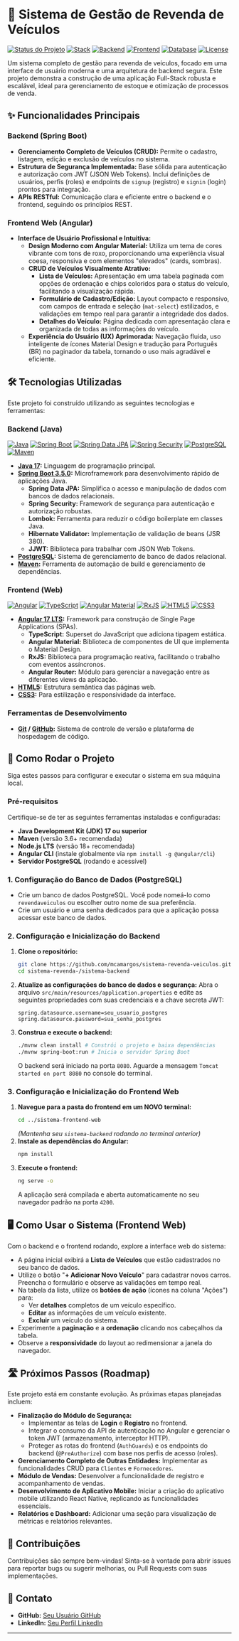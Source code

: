 # 🚗 Sistema de Gestão de Revenda de Veículos

[![Status do Projeto](https://img.shields.io/badge/Status-Em%20Desenvolvimento-blue?style=flat)](https://github.com/SEU_USUARIO_GITHUB/SEU_REPOSITORIO)
[![Stack](https://img.shields.io/badge/Stack-Full--Stack-green?style=flat)](https://github.com/SEU_USUARIO_GITHUB/SEU_REPOSITORIO)
[![Backend](https://img.shields.io/badge/Backend-Spring%20Boot-brightgreen?style=flat&logo=spring&logoColor=white)](https://spring.io/projects/spring-boot)
[![Frontend](https://img.shields.io/badge/Frontend-Angular-red?style=flat&logo=angular&logoColor=white)](https://angular.io/)
[![Database](https://img.shields.io/badge/Database-PostgreSQL-blue?style=flat&logo=postgresql&logoColor=white)](https://www.postgresql.org/)
[![License](https://img.shields.io/badge/License-MIT-yellow.svg?style=flat)](LICENSE)

Um sistema completo de gestão para revenda de veículos, focado em uma interface de usuário moderna e uma arquitetura de backend segura. Este projeto demonstra a construção de uma aplicação Full-Stack robusta e escalável, ideal para gerenciamento de estoque e otimização de processos de venda.

## ✨ Funcionalidades Principais

### Backend (Spring Boot)
* **Gerenciamento Completo de Veículos (CRUD):** Permite o cadastro, listagem, edição e exclusão de veículos no sistema.
* **Estrutura de Segurança Implementada:** Base sólida para autenticação e autorização com JWT (JSON Web Tokens). Inclui definições de usuários, perfis (roles) e endpoints de `signup` (registro) e `signin` (login) prontos para integração.
* **APIs RESTful:** Comunicação clara e eficiente entre o backend e o frontend, seguindo os princípios REST.

### Frontend Web (Angular)
* **Interface de Usuário Profissional e Intuitiva:**
    * **Design Moderno com Angular Material:** Utiliza um tema de cores vibrante com tons de roxo, proporcionando uma experiência visual coesa, responsiva e com elementos "elevados" (cards, sombras).
    * **CRUD de Veículos Visualmente Atrativo:**
        * **Lista de Veículos:** Apresentação em uma tabela paginada com opções de ordenação e chips coloridos para o status do veículo, facilitando a visualização rápida.
        * **Formulário de Cadastro/Edição:** Layout compacto e responsivo, com campos de entrada e seleção (`mat-select`) estilizados, e validações em tempo real para garantir a integridade dos dados.
        * **Detalhes do Veículo:** Página dedicada com apresentação clara e organizada de todas as informações do veículo.
    * **Experiência do Usuário (UX) Aprimorada:** Navegação fluida, uso inteligente de ícones Material Design e tradução para Português (BR) no paginador da tabela, tornando o uso mais agradável e eficiente.

## 🛠️ Tecnologias Utilizadas

Este projeto foi construído utilizando as seguintes tecnologias e ferramentas:

### Backend (Java)

[![Java](https://img.shields.io/badge/Java-ED8B00?style=for-the-badge&logo=openjdk&logoColor=white)](https://www.java.com/)
[![Spring Boot](https://img.shields.io/badge/Spring_Boot-F2F4F7?style=for-the-badge&logo=spring-boot)](https://spring.io/projects/spring-boot)
[![Spring Data JPA](https://img.shields.io/badge/Spring_Data_JPA-6DB33F?style=for-the-badge&logo=spring&logoColor=white)](https://spring.io/projects/spring-data-jpa)
[![Spring Security](https://img.shields.io/badge/Spring_Security-6DB33F?style=for-the-badge&logo=spring-security)](https://spring.io/projects/spring-security)
[![PostgreSQL](https://img.shields.io/badge/PostgreSQL-316192?style=for-the-badge&logo=postgresql&logoColor=white)](https://www.postgresql.org/)
[![Maven](https://img.shields.io/badge/Maven-C71A36?style=for-the-badge&logo=apache-maven&logoColor=white)](https://maven.apache.org/)

* **[Java 17](https://www.java.com/):** Linguagem de programação principal.
* **[Spring Boot 3.5.0](https://spring.io/projects/spring-boot):** Microframework para desenvolvimento rápido de aplicações Java.
    * **Spring Data JPA:** Simplifica o acesso e manipulação de dados com bancos de dados relacionais.
    * **Spring Security:** Framework de segurança para autenticação e autorização robustas.
    * **Lombok:** Ferramenta para reduzir o código boilerplate em classes Java.
    * **Hibernate Validator:** Implementação de validação de beans (JSR 380).
    * **JJWT:** Biblioteca para trabalhar com JSON Web Tokens.
* **[PostgreSQL](https://www.postgresql.org/):** Sistema de gerenciamento de banco de dados relacional.
* **[Maven](https://maven.apache.org/):** Ferramenta de automação de build e gerenciamento de dependências.

### Frontend (Web)

[![Angular](https://img.shields.io/badge/Angular-DD0031?style=for-the-badge&logo=angular&logoColor=white)](https://angular.io/)
[![TypeScript](https://img.shields.io/badge/TypeScript-007ACC?style=for-the-badge&logo=typescript&logoColor=white)](https://www.typescriptlang.org/)
[![Angular Material](https://img.shields.io/badge/Angular_Material-A1B5C1?style=for-the-badge&logo=angularjs&logoColor=white)](https://material.angular.io/)
[![RxJS](https://img.shields.io/badge/RxJS-B7178C?style=for-the-badge&logo=rxjs&logoColor=white)](https://rxjs.dev/)
[![HTML5](https://img.shields.io/badge/HTML5-E34F26?style=for-the-badge&logo=html5&logoColor=white)](https://developer.mozilla.org/pt-BR/docs/Web/HTML/HTML5)
[![CSS3](https://img.shields.io/badge/CSS3-1572B6?style=for-the-badge&logo=css3&logoColor=white)](https://developer.mozilla.org/pt-BR/docs/Web/CSS)

* **[Angular 17 LTS](https://angular.io/):** Framework para construção de Single Page Applications (SPAs).
    * **TypeScript:** Superset do JavaScript que adiciona tipagem estática.
    * **Angular Material:** Biblioteca de componentes de UI que implementa o Material Design.
    * **RxJS:** Biblioteca para programação reativa, facilitando o trabalho com eventos assíncronos.
    * **Angular Router:** Módulo para gerenciar a navegação entre as diferentes views da aplicação.
* **[HTML5](https://developer.mozilla.org/pt-BR/docs/Web/HTML/HTML5):** Estrutura semântica das páginas web.
* **[CSS3](https://developer.mozilla.org/pt-BR/docs/Web/CSS):** Para estilização e responsividade da interface.

### Ferramentas de Desenvolvimento
-   **[Git](https://git-scm.com/) / [GitHub](https://github.com/):** Sistema de controle de versão e plataforma de hospedagem de código.

## 🚀 Como Rodar o Projeto

Siga estes passos para configurar e executar o sistema em sua máquina local.

### Pré-requisitos
Certifique-se de ter as seguintes ferramentas instaladas e configuradas:
-   **Java Development Kit (JDK) 17 ou superior**
-   **Maven** (versão 3.6+ recomendada)
-   **Node.js LTS** (versão 18+ recomendada)
-   **Angular CLI** (instale globalmente via `npm install -g @angular/cli`)
-   **Servidor PostgreSQL** (rodando e acessível)

### 1. Configuração do Banco de Dados (PostgreSQL)
- Crie um banco de dados PostgreSQL. Você pode nomeá-lo como `revendaveiculos` ou escolher outro nome de sua preferência.
- Crie um usuário e uma senha dedicados para que a aplicação possa acessar este banco de dados.

### 2. Configuração e Inicialização do Backend
1.  **Clone o repositório:**
    ```bash
    git clone https://github.com/mcamargos/sistema-revenda-veiculos.git
    cd sistema-revenda-/sistema-backend
    ```
2.  **Atualize as configurações do banco de dados e segurança:**
    Abra o arquivo `src/main/resources/application.properties` e edite as seguintes propriedades com suas credenciais e a chave secreta JWT:
    ```properties
    spring.datasource.username=seu_usuario_postgres
    spring.datasource.password=sua_senha_postgres
    ```
3.  **Construa e execute o backend:**
    ```bash
    ./mvnw clean install # Constrói o projeto e baixa dependências
    ./mvnw spring-boot:run # Inicia o servidor Spring Boot
    ```
    O backend será iniciado na porta `8080`. Aguarde a mensagem `Tomcat started on port 8080` no console do terminal.

### 3. Configuração e Inicialização do Frontend Web
1.  **Navegue para a pasta do frontend em um NOVO terminal:**
    ```bash
    cd ../sistema-frontend-web
    ```
    *(Mantenha seu `sistema-backend` rodando no terminal anterior)*
2.  **Instale as dependências do Angular:**
    ```bash
    npm install
    ```
3.  **Execute o frontend:**
    ```bash
    ng serve -o
    ```
    A aplicação será compilada e aberta automaticamente no seu navegador padrão na porta `4200`.

## 🖥️ Como Usar o Sistema (Frontend Web)

Com o backend e o frontend rodando, explore a interface web do sistema:

-   A página inicial exibirá a **Lista de Veículos** que estão cadastrados no seu banco de dados.
-   Utilize o botão "**+ Adicionar Novo Veículo**" para cadastrar novos carros. Preencha o formulário e observe as validações em tempo real.
-   Na tabela da lista, utilize os **botões de ação** (ícones na coluna "Ações") para:
    -   Ver **detalhes** completos de um veículo específico.
    -   **Editar** as informações de um veículo existente.
    -   **Excluir** um veículo do sistema.
-   Experimente a **paginação** e a **ordenação** clicando nos cabeçalhos da tabela.
-   Observe a **responsividade** do layout ao redimensionar a janela do navegador.

## 🛣️ Próximos Passos (Roadmap)

Este projeto está em constante evolução. As próximas etapas planejadas incluem:

-   **Finalização do Módulo de Segurança:**
    -   Implementar as telas de **Login** e **Registro** no frontend.
    -   Integrar o consumo da API de autenticação no Angular e gerenciar o token JWT (armazenamento, interceptor HTTP).
    -   Proteger as rotas do frontend (`AuthGuards`) e os endpoints do backend (`@PreAuthorize`) com base nos perfis de acesso (roles).
-   **Gerenciamento Completo de Outras Entidades:** Implementar as funcionalidades CRUD para `Clientes` e `Fornecedores`.
-   **Módulo de Vendas:** Desenvolver a funcionalidade de registro e acompanhamento de vendas.
-   **Desenvolvimento de Aplicativo Mobile:** Iniciar a criação do aplicativo mobile utilizando React Native, replicando as funcionalidades essenciais.
-   **Relatórios e Dashboard:** Adicionar uma seção para visualização de métricas e relatórios relevantes.

## 🤝 Contribuições

Contribuições são sempre bem-vindas! Sinta-se à vontade para abrir issues para reportar bugs ou sugerir melhorias, ou Pull Requests com suas implementações.

## 📧 Contato


-   **GitHub:** [Seu Usuário GitHub](https://github.com/mcamargos)
-   **LinkedIn:** [Seu Perfil LinkedIn](https://www.linkedin.com/in/camargosdantas/)

---
